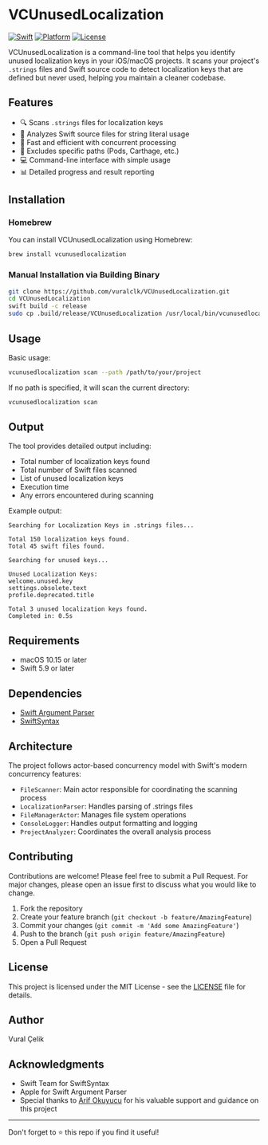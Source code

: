 # VCUnusedLocalization

[![Swift](https://img.shields.io/badge/Swift-5.9-orange.svg)](https://swift.org)
[![Platform](https://img.shields.io/badge/platform-macOS-lightgrey.svg)](https://github.com/YOUR_USERNAME/VCUnusedLocalization)
[![License](https://img.shields.io/badge/license-MIT-blue.svg)](LICENSE)

VCUnusedLocalization is a command-line tool that helps you identify unused localization keys in your iOS/macOS projects. It scans your project's `.strings` files and Swift source code to detect localization keys that are defined but never used, helping you maintain a cleaner codebase.

## Features

- 🔍 Scans `.strings` files for localization keys
- 📱 Analyzes Swift source files for string literal usage
- 🚀 Fast and efficient with concurrent processing
- 🎯 Excludes specific paths (Pods, Carthage, etc.)
- 💻 Command-line interface with simple usage
- 📊 Detailed progress and result reporting

## Installation

### Homebrew

You can install VCUnusedLocalization using Homebrew:

```bash
brew install vcunusedlocalization
```

### Manual Installation via Building Binary

```bash
git clone https://github.com/vuralclk/VCUnusedLocalization.git
cd VCUnusedLocalization
swift build -c release
sudo cp .build/release/VCUnusedLocalization /usr/local/bin/vcunusedlocalization
```

## Usage

Basic usage:
```bash
vcunusedlocalization scan --path /path/to/your/project
```

If no path is specified, it will scan the current directory:
```bash
vcunusedlocalization scan
```

## Output

The tool provides detailed output including:
- Total number of localization keys found
- Total number of Swift files scanned
- List of unused localization keys
- Execution time
- Any errors encountered during scanning

Example output:
```
Searching for Localization Keys in .strings files...

Total 150 localization keys found.
Total 45 swift files found.

Searching for unused keys...

Unused Localization Keys:
welcome.unused.key
settings.obsolete.text
profile.deprecated.title

Total 3 unused localization keys found.
Completed in: 0.5s
```

## Requirements

- macOS 10.15 or later
- Swift 5.9 or later

## Dependencies

- [Swift Argument Parser](https://github.com/apple/swift-argument-parser)
- [SwiftSyntax](https://github.com/apple/swift-syntax)

## Architecture

The project follows actor-based concurrency model with Swift's modern concurrency features:

- `FileScanner`: Main actor responsible for coordinating the scanning process
- `LocalizationParser`: Handles parsing of .strings files
- `FileManagerActor`: Manages file system operations
- `ConsoleLogger`: Handles output formatting and logging
- `ProjectAnalyzer`: Coordinates the overall analysis process

## Contributing

Contributions are welcome! Please feel free to submit a Pull Request. For major changes, please open an issue first to discuss what you would like to change.

1. Fork the repository
2. Create your feature branch (`git checkout -b feature/AmazingFeature`)
3. Commit your changes (`git commit -m 'Add some AmazingFeature'`)
4. Push to the branch (`git push origin feature/AmazingFeature`)
5. Open a Pull Request

## License

This project is licensed under the MIT License - see the [LICENSE](LICENSE) file for details.

## Author

Vural Çelik

## Acknowledgments

- Swift Team for SwiftSyntax
- Apple for Swift Argument Parser
- Special thanks to [Arif Okuyucu](https://github.com/okuyucuarif) for his valuable support and guidance on this project

---

Don't forget to ⭐️ this repo if you find it useful!


